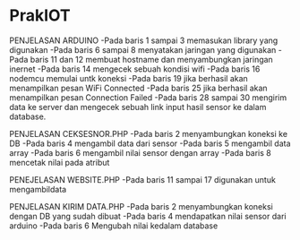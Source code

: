 # PrakIOT
PENJELASAN ARDUINO
-Pada baris 1 sampai 3 memasukan library yang digunakan
-Pada baris 6 sampai 8 menyatakan jaringan yang digunakan
-Pada baris 11 dan 12 membuat hostname dan menyambungkan jaringan inernet
-Pada baris 14 mengecek sebuah kondisi wifi
-Pada baris 16 nodemcu memulai untk koneksi
-Pada baris 19 jika berhasil akan menampilkan pesan WiFi Connected
-Pada baris 25  jika berhasil akan menampilkan pesan Connection Failed
-Pada baris 28 sampai 30 mengirim data ke server dan mengecek sebuah link input hasil sensor ke dalam database.

PENJELASAN CEKSESNOR.PHP
-Pada baris 2  menyambungkan koneksi ke DB
-Pada baris 4  mengambil data dari sensor
-Pada baris 5  mengambil data array
-Pada baris 6  mengambil nilai sensor dengan array
-Pada baris 8  mencetak nilai pada atribut

PENEJELASAN WEBSITE.PHP
-Pada baris 11 sampai 17 digunakan untuk mengambildata

PENJELASAN KIRIM DATA.PHP
-Pada baris 2 menyambungkan koneksi dengan DB yang sudah dibuat
-Pada baris 4  mendapatkan nilai sensor dari arduino
-Pada baris 6 Mengubah nilai kedalam database

